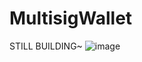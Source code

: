# MultisigWallet
STILL BUILDING~
![image](https://github.com/Chan7348/MultisigWallet/assets/105479728/7f3f6522-7360-423c-984d-0928071cb9ce)
